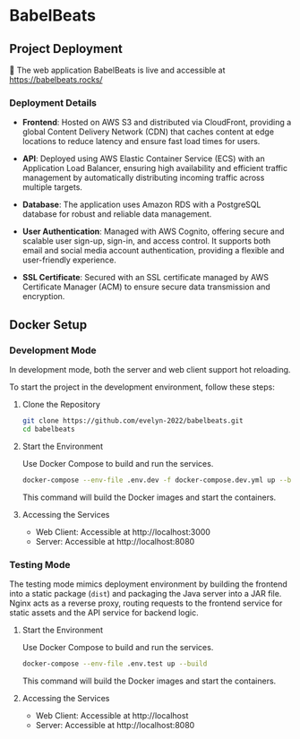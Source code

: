 # BabelBeats

## Project Deployment

🎉 The web application BabelBeats is live and accessible at https://babelbeats.rocks/

### Deployment Details

- **Frontend**: Hosted on AWS S3 and distributed via CloudFront, providing a global Content Delivery Network (CDN) that caches content at edge locations to reduce latency and ensure fast load times for users.

- **API**: Deployed using AWS Elastic Container Service (ECS) with an Application Load Balancer, ensuring high availability and efficient traffic management by automatically distributing incoming traffic across multiple targets.

- **Database**: The application uses Amazon RDS with a PostgreSQL database for robust and reliable data management.

- **User Authentication**: Managed with AWS Cognito, offering secure and scalable user sign-up, sign-in, and access control. It supports both email and social media account authentication, providing a flexible and user-friendly experience.

- **SSL Certificate**: Secured with an SSL certificate managed by AWS Certificate Manager (ACM) to ensure secure data transmission and encryption.

## Docker Setup

### Development Mode

In development mode, both the server and web client support hot reloading.

To start the project in the development environment, follow these steps:

1. Clone the Repository

   ```bash
   git clone https://github.com/evelyn-2022/babelbeats.git
   cd babelbeats
   ```

2. Start the Environment

   Use Docker Compose to build and run the services.

   ```bash
   docker-compose --env-file .env.dev -f docker-compose.dev.yml up --build
   ```

   This command will build the Docker images and start the containers.

3. Accessing the Services

   - Web Client: Accessible at http://localhost:3000
   - Server: Accessible at http://localhost:8080

### Testing Mode

The testing mode mimics deployment environment by building the frontend into a static package (`dist`) and packaging the Java server into a JAR file. Nginx acts as a reverse proxy, routing requests to the frontend service for static assets and the API service for backend logic.

1. Start the Environment

   Use Docker Compose to build and run the services.

   ```bash
   docker-compose --env-file .env.test up --build
   ```

   This command will build the Docker images and start the containers.

2. Accessing the Services

   - Web Client: Accessible at http://localhost
   - Server: Accessible at http://localhost:8080
